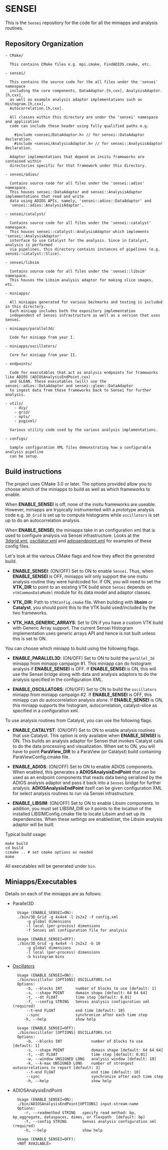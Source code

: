SENSEI
======

This is the `Sensei` repository for the code for all the miniapps and analysis
routines.

Repository Organization
----------------------
    - CMake/

      This contains CMake files e.g. mpi.cmake, FindADIOS.cmake, etc.

    - sensei/

      This contains the source code for the all files under the 'sensei' namespace
      including the core components, DataAdaptor.[h,cxx], AnalysisAdaptor.[h,cxx],
      as well as example analysis adaptor implementations such as Histogram.[h,cxx],
      Autocorrelation.[h,cxx].

      All classes within this directory are under the 'sensei' namespace and application
      code can include these header using fully qualified paths e.g.

        #include <sensei/DataAdaptor.h> // for sensei::DataAdaptor declaration.
        #include <sensei/AnalysisAdaptor.h> // for sensei::AnalysisAdaptor declaration.

      Adaptor implementations that depend on insitu frameworks are contained within
      directories specific for that framework under this directory.

    - sensei/adios/

      Contains source code for all files under the 'sensei::adios' namespace.
      This houses sensei::DataAdaptor and sensei::AnalysisAdaptor implementations that read and write
      data using ADIOS APIs, namely, 'sensei::adios::DataAdaptor' and
      'sensei::adios::AnalysisAdaptor'.

    - sensei/catalyst/

      Contains source code for all files under the 'sensei::catalyst' namespace.
      This houses sensei::catalyst::AnalysisAdaptor which implements 'sensei::AnalysisAdaptor'
      interface to use Catalyst for the analysis. Since in Catalyst, analysis is performed
      via pipelines, this directory contains instances of pipelines (e.g. sensei::catalyst::Slice).

    - sensei/libsim

      Contains source code for all files under the 'sensei::libsim' namespace.
      This houses the Libsim analysis adaptor for making slice images, etc.

    - miniapps/

      All miniapps generated for various bechmarks and testing is included in this directory.
      Each miniapp includes both the expository implementation
      independent of Sensei infrastructure as well as a version that uses Sensei.

    - miniapps/parallel3d/

      Code for miniapp from year I.

    - miniapps/oscillators/

      Core for miniapp from year II.

    - endpoints/

      Code for executables that act as analysis endpoints for frameworks like ADIOS (ADIOSAnalysisEndPoint.cxx)
      and GLEAN. These executables (will) use the sensei::adios::DataAdaptor and sensei::glean::DataAdaptor
      to ingest data from these frameworks back to Sensei for further analysis.

    - utils/
        - diy/
        - grid/
        - opts/
        - pugixml/

      Various utility code used by the various analysis implementations.

    - configs/

      Sample configuration XML files demonstrating how a configurable analysis pipeline
      can be setup.

Build instructions
---------------------

The project uses CMake 3.0 or later. The options provided allow you to choose
which of the miniapps to build as well as which frameworks to enable.

When **ENABLE_SENSEI** is off, none of the insitu frameworks are useable.
However, miniapps are trypically instrumented with a prototype analysis code
e.g. `3D_Grid` is set up to compute histograms while `oscillators` is set up to
do an autocorrelation analysis.

When **ENABLE_SENSEI**, the miniapps take in an configuration xml that is used
to configure analysis via Sensei infrastructure. Looks at the
[3dgrid.xml](configs/3dgrid.xml), [oscillator.xml](configs/oscillator.xml) and
[adiosendpoint.xml](configs/adiosendpoint.xml) for examples of these config
files.

Let's look at the various CMake flags and how they affect the generated build.

* **ENABLE_SENSEI**: (ON/OFF) Set to ON to enable `Sensei`.  Thus,
when **ENABLE_SENSEI** is OFF, miniapps will only support the one insitu analysis routine
they were hardcoded for. If ON, you will need to set the **VTK_DIR** to point to an existing VTK build since
`Sensei` depends on `vtkCommonDataModel` module for its data model and adaptor classes.

* **VTK_DIR**: Path to `VTKConfig.cmake` file. When building with **libsim** or **Catalyst**,
you should point this to the VTK build used/included by the two frameworks.

* **VTK_HAS_GENERIC_ARRAYS**: Set to ON if you have a custom VTK build with Generic Array support. The
current Sensei Histogram implementation uses generic arrays API and hence is not built unless
this is set to ON.

You can choose which miniapp to build using the following flags.

* **ENABLE_PARALLEL3D**: (ON/OFF) Set to ON to build the `parallel_3d` miniapp from miniapp campaign #1.
This miniapp can do histogram analysis if **ENABLE_SENSEI** is OFF. If **ENABLE_SENSEI** is ON, this will use the Sensei
bridge along with data and analysis adaptors to do the analysis specified in the configuration XML.

* **ENABLE_OSCILLATORS**: (ON/OFF) Set to ON to build the `oscillators` miniapp from miniapp campaign #2.
If **ENABLE_SENSEI** is OFF, this miniapp can do autocorrelation analysis alone. If **ENABLE_SENSEI** is ON, this miniapp supports the histogram,
autocorrelation, catalyst-slice as specified in a configuration xml.

To use analysis routines from Catalyst, you can use the following flags.

* **ENABLE_CATALYST**: (ON/OFF) Set to ON to enable analysis routines that use Catalyst. This option is
only available when **ENABLE_SENSEI** is ON. This builds an analysis adaptor for Sensei that invokes Catalyst calls
to do the data processing and visualization. When set to ON, you will have to point **ParaView_DIR** to a ParaView (or Catalyst) build
containing ParaViewConfig.cmake file.

* **ENABLE_ADIOS**: (ON/OFF) Set to ON to enable ADIOS components. When enabled,
this generates a **ADIOSAnalysisEndPoint** that can be used as an endpoint components
that reads data being serialized by the ADIOS analysis adaptor and pass it back
into a `Sensei` bridge for further analysis. **ADIOSAnalysisEndPoint** itself can be given
configuration XML for select analysis routines to run via Sensei infrastructure.

* **ENABLE_LIBSIM**: (ON/OFF) Set to ON to enable Libsim components. In addition, you must set LIBSIM_DIR so it points
to the location of the installed LIBSIMConfig.cmake file to locate Libsim and set up its dependencies. When these
settings are enabled/set, the Libsim analysis adaptor will be built.

Typical build usage:

    make build
    cd build
    ccmake .. # set cmake options as needed
    make

All executables will be generated under `bin`.

Miniapps/Executables
---------------------
Details on each of the miniapps are as follows:

* Parallel3D

        Usage (ENABLE_SENSEI=ON):
        ./bin/3D_Grid -g 4x4x4 -l 2x2x2 -f config.xml
            -g global dimensions
            -l local (per-process) dimensions
            -f Sensei xml configuration file for analysis

        Usage (ENABLE_SENSEI=OFF):
        ./bin/3D_Grid -g 4x4x4 -l 2x2x2 -b 10
            -g global dimensions
            -l local (per-process) dimensions
            -b histogram bins



* [Oscillators](miniapps/oscillators/README.md)

        Usage (ENABLE_SENSEI=ON):
        ./bin/oscillator [OPTIONS] OSCILLATORS.txt
        Options:
            -b, --blocks INT      number of blocks to use [default: 1]
            -s, --shape POINT     domain shape [default: 64 64 64]
            -t, --dt FLOAT        time step [default: 0.01]
            -f, --config STRING   Sensei analysis configuration xml (required)
            --t-end FLOAT         end time [default: 10]
            --sync                synchronize after each time step
           -h, --help             show help

        Usage (ENABLE_SENSEI=OFF):
        ./bin/oscillator [OPTIONS] OSCILLATORS.txt
        Options:
            -b, --blocks INT             number of blocks to use [default: 1]
            -s, --shape POINT            domain shape [default: 64 64 64]
            -t, --dt FLOAT               time step [default: 0.01]
            -w, --window UNSIGNED LONG   analysis window [default: 10]
            -k, --k-max UNSIGNED LONG    number of strongest autocorrelations to report [default: 3]
            --t-end FLOAT                end time [default: 10]
            --sync                       synchronize after each time step
            -h, --help                   show help

* ADIOSAnalysisEndPoint

        Usage (ENABLE_SENSEI=ON):
        ./bin/ADIOSAnalysisEndPoint[OPTIONS] input-stream-name
        Options:
           -r, --readmethod STRING   specify read method: bp, bp_aggregate, dataspaces, dimes, or flexpath  [default: bp]
           -f, --config STRING       Sensei analysis configuration xml (required)
           -h, --help                show help

        Usage (ENABLE_SENSEI=OFF):
        <NOT AVAILABLE>
